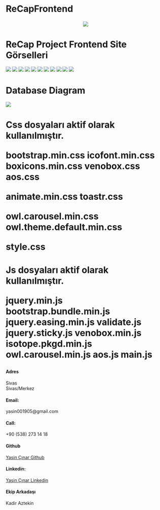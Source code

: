 # ReCapFrontend

<h3 align="center">
<img src="src/assets/img/yasin.png" ></img>
</h3>

<h1> ReCap Project Frontend Site Görselleri </h1>
<img src="src/assets/img/intro.png" ></img>
<img src="src/assets/img/anasayfa1.png" ></img>
<img src="src/assets/img/anasayfa2.png" ></img>
<img src="src/assets/img/carList.png" ></img>
<img src="src/assets/img/contact.png" ></img>
<img src="src/assets/img/register1.png" ></img>
<img src="src/assets/img/register-login.png" ></img>
<img src="src/assets/img/login-homepage.png" ></img>
<img src="src/assets/img/carDetail1.png" ></img>
<img src="src/assets/img/carDetail2.png" ></img>
<img src="src/assets/img/Add.png" ></img>

<h1> Database Diagram </h1>

<img src="src/assets/img/database.png" ></img>

<h1> 
Css dosyaları aktif olarak kullanılmıştır.

bootstrap.min.css
icofont.min.css
boxicons.min.css
venobox.css
aos.css

animate.min.css
toastr.css

owl.carousel.min.css
owl.theme.default.min.css

style.css

</h1>

<h1> 
Js dosyaları aktif olarak kullanılmıştır.

jquery.min.js
bootstrap.bundle.min.js
jquery.easing.min.js
validate.js
jquery.sticky.js
venobox.min.js
isotope.pkgd.min.js
owl.carousel.min.js
aos.js
main.js

</h1>

<i class="icofont-google-map"></i>
<h4>Adres</h4>
<p>Sivas<br />Sivas/Merkez</p>



<i class="icofont-envelope"></i>
<h4>Email:</h4>
<p>yasin001905@gmail.com</p>



<i class="icofont-phone"></i>
<h4>Call:</h4>
<p>+90 (538) 273 14 18</p>


<i class="icofont-github"></i>
<h4>Github</h4>
<p><a href="https://github.com/yasin001905">Yasin Çınar Github</a></p>



<i class="icofont-linkedin"></i>
<h4>Linkedin:</h4>
<p><a href="https://www.linkedin.com/in/yasin-%C3%A7inar-35538a1b3/">Yasin Çınar Linkedin</a></p>



<i class="icofont-hand-power"></i>
<h4>Ekip Arkadaşı</h4>
<p>Kadir Aztekin</p>
